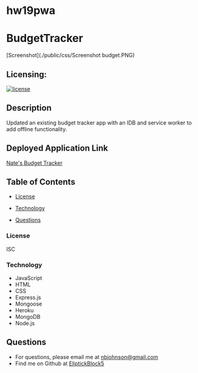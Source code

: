 # hw19pwa

# BudgetTracker

[Screenshot](./public/css/Screenshot budget.PNG)

## Licensing:

[![license](https://img.shields.io/badge/license-ISC-yellow)](https://shields.io)

## Description

Updated an existing budget tracker app with an IDB and service worker to add offline functionality.

## Deployed Application Link

[Nate's Budget Tracker](https://nate-budget-tracker.herokuapp.com/)

## Table of Contents

- [License](#License)

- [Technology](#Technology)

- [Questions](#Questions)

### License

ISC

### Technology

- JavaScript
- HTML
- CSS
- Express.js
- Mongoose
- Heroku
- MongoDB
- Node.js

## Questions

- For questions, please email me at nbjohnson@gmail.com
- Find me on Github at [EliptickBlock5](https://github.com/Elipticblock5)
